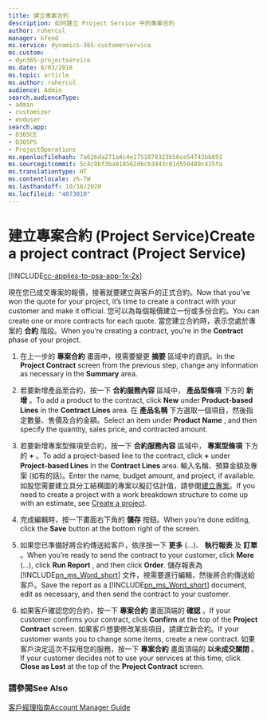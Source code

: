 ```yaml
---
title: 建立專案合約
description: 如何建立 Project Service 中的專案合約
author: ruhercul
manager: kfend
ms.service: dynamics-365-customerservice
ms.custom:
- dyn365-projectservice
ms.date: 8/03/2018
ms.topic: article
ms.author: ruhercul
audience: Admin
search.audienceType:
- admin
- customizer
- enduser
search.app:
- D365CE
- D365PS
- ProjectOperations
ms.openlocfilehash: 7a626da271a4c4e1751870323b56ce54743bb891
ms.sourcegitcommit: 5c4c9bf3ba018562d6cb3443c01d550489c415fa
ms.translationtype: HT
ms.contentlocale: zh-TW
ms.lasthandoff: 10/16/2020
ms.locfileid: "4073010"
---
```

# <a name="create-a-project-contract-project-service"></a><span data-ttu-id="5e10d-103">建立專案合約 (Project Service)</span><span class="sxs-lookup"><span data-stu-id="5e10d-103">Create a project contract (Project Service)</span></span>

[!INCLUDE[cc-applies-to-psa-app-1x-2x](../includes/cc-applies-to-psa-app-1x-2x.md)]

<span data-ttu-id="5e10d-104">現在您已成交專案的報價，接著就要建立與客戶的正式合約。</span><span class="sxs-lookup"><span data-stu-id="5e10d-104">Now that you’ve won the quote for your project, it’s time to create a contract with your customer and make it official.</span></span> <span data-ttu-id="5e10d-105">您可以為每個報價建立一份或多份合約。</span><span class="sxs-lookup"><span data-stu-id="5e10d-105">You can create one or more contracts for each quote.</span></span> <span data-ttu-id="5e10d-106">當您建立合約時，表示您處於專案的 **合約** 階段。</span><span class="sxs-lookup"><span data-stu-id="5e10d-106">When you’re creating a contract, you’re in the **Contract** phase of your project.</span></span>  
  
1. <span data-ttu-id="5e10d-107">在上一步的 **專案合約** 畫面中，視需要變更 **摘要** 區域中的資訊。</span><span class="sxs-lookup"><span data-stu-id="5e10d-107">In the **Project Contract** screen from the previous step, change any information as necessary in the **Summary** area.</span></span>  
  
2. <span data-ttu-id="5e10d-108">若要新增產品至合約，按一下 **合約服務內容** 區域中， **產品型條項** 下方的 **新增** 。</span><span class="sxs-lookup"><span data-stu-id="5e10d-108">To add a product to the contract, click **New** under **Product-based Lines** in the **Contract Lines** area.</span></span> <span data-ttu-id="5e10d-109">在 **產品名稱** 下方選取一個項目，然後指定數量、售價及合約金額。</span><span class="sxs-lookup"><span data-stu-id="5e10d-109">Select an item under **Product Name** , and then specify the quantity, sales price, and contracted amount.</span></span>  
  
3. <span data-ttu-id="5e10d-110">若要新增專案型條項至合約，按一下 **合約服務內容** 區域中， **專案型條項** 下方的 **+** 。</span><span class="sxs-lookup"><span data-stu-id="5e10d-110">To add a project-based line to the contract, click **+** under **Project-based Lines** in the **Contract Lines** area.</span></span> <span data-ttu-id="5e10d-111">輸入名稱、預算金額及專案 (如有的話)。</span><span class="sxs-lookup"><span data-stu-id="5e10d-111">Enter the name, budget amount, and project, if available.</span></span> <span data-ttu-id="5e10d-112">如股您需要建立具分工結構圖的專案以擬訂估計值，請參閱[建立專案](../psa/create-project.md)。</span><span class="sxs-lookup"><span data-stu-id="5e10d-112">If you need to create a project with a work breakdown structure to come up with an estimate, see [Create a project](../psa/create-project.md).</span></span>  
  
4. <span data-ttu-id="5e10d-113">完成編輯時，按一下畫面右下角的 **儲存** 按鈕。</span><span class="sxs-lookup"><span data-stu-id="5e10d-113">When you’re done editing, click the **Save** button at the bottom right of the screen.</span></span>  
  
5. <span data-ttu-id="5e10d-114">如果您已準備好將合約傳送給客戶，依序按一下 **更多** (...)、 **執行報表** 及 **訂單** 。</span><span class="sxs-lookup"><span data-stu-id="5e10d-114">When you’re ready to send the contract to your customer, click **More** (…), click **Run Report** , and then click **Order**.</span></span> <span data-ttu-id="5e10d-115">儲存報表為 [!INCLUDE[pn_ms_Word_short](../includes/pn-ms-word-short.md)] 文件，視需要進行編輯，然後將合約傳送給客戶。</span><span class="sxs-lookup"><span data-stu-id="5e10d-115">Save the report as a [!INCLUDE[pn_ms_Word_short](../includes/pn-ms-word-short.md)] document, edit as necessary, and then send the contract to your customer.</span></span>  
  
6. <span data-ttu-id="5e10d-116">如果客戶確認您的合約，按一下 **專案合約** 畫面頂端的 **確認** 。</span><span class="sxs-lookup"><span data-stu-id="5e10d-116">If your customer confirms your contract, click **Confirm** at the top of the **Project Contract** screen.</span></span> <span data-ttu-id="5e10d-117">如果客戶想要修改某些項目，請建立新合約。</span><span class="sxs-lookup"><span data-stu-id="5e10d-117">If your customer wants you to change some items, create a new contract.</span></span> <span data-ttu-id="5e10d-118">如果客戶決定這次不採用您的服務，按一下 **專案合約** 畫面頂端的 **以未成交關閉** 。</span><span class="sxs-lookup"><span data-stu-id="5e10d-118">If your customer decides not to use your services at this time, click **Close as Lost** at the top of the **Project Contract** screen.</span></span>  
  
### <a name="see-also"></a><span data-ttu-id="5e10d-119">請參閱</span><span class="sxs-lookup"><span data-stu-id="5e10d-119">See Also</span></span>  
 [<span data-ttu-id="5e10d-120">客戶經理指南</span><span class="sxs-lookup"><span data-stu-id="5e10d-120">Account Manager Guide</span></span>](../psa/account-manager-guide.md)
